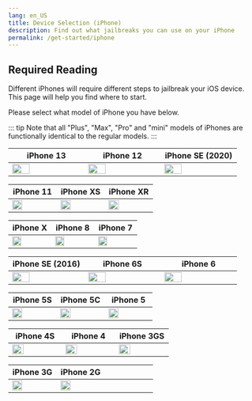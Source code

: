 ```yaml
---
lang: en_US
title: Device Selection (iPhone)
description: Find out what jailbreaks you can use on your iPhone
permalink: /get-started/iphone
---
```


## Required Reading

Different iPhones will require different steps to jailbreak your iOS device. This page will help you find where to start.

Please select what model of iPhone you have below.

::: tip
Note that all "Plus", "Max", "Pro" and "mini" models of iPhones are functionally identical to the regular models.
:::

<table>
  <colgroup><col width="33%"><col width="33%"><col width="33%"></colgroup>
  <thead>
    <tr>
      <th>iPhone 13</th>
      <th>iPhone 12</th>
      <th>iPhone SE (2020)</th>
    </tr>
  </thead>
  <tbody>
    <tr>
      <td><a href="13/"><img src="/assets/images/iphone12.png" alt="" width="50%"></a></td>
      <td><a href="12/"><img src="/assets/images/iphone12.png" alt="" width="50%"></a></td>
      <td><a href="se-2/"><img src="/assets/images/iPhone12,8.png" alt="" width="50%"></a></td>
    </tr>
  </tbody>
</table>

<table>
  <colgroup><col width="33%"><col width="33%"><col width="33%"></colgroup>
  <thead>
    <tr>
      <th>iPhone 11</th>
      <th>iPhone XS</th>
      <th>iPhone XR</th>
    </tr>
  </thead>
  <tbody>
    <tr>
      <td><a href="11/"><img src="/assets/images/iPhone12,1.png" alt="" width="50%"></a></td>
      <td><a href="xs/"><img src="/assets/images/iPhone11,2.png" alt="" width="50%"></a></td>
      <td><a href="xr/"><img src="/assets/images/iPhone11,8.png" alt="" width="50%"></a></td>
    </tr>
  </tbody>
</table>

<table>
  <colgroup><col width="33%"><col width="33%"><col width="33%"></colgroup>
  <thead>
    <tr>
      <th>iPhone X</th>
      <th>iPhone 8</th>
      <th>iPhone 7</th>
    </tr>
  </thead>
  <tbody>
    <tr>
      <td><a href="x/"><img src="/assets/images/iPhone10,6.png" alt="" width="50%"></a></td>
      <td><a href="8/"><img src="/assets/images/iPhone10,1.png" alt="" width="50%"></a></td>
      <td><a href="7/"><img src="/assets/images/iPhone9,1.png" alt="" width="50%"></a></td>
    </tr>
  </tbody>
</table>

<table>
  <colgroup><col width="33%"><col width="33%"><col width="33%"></colgroup>
  <thead>
    <tr>
      <th>iPhone SE (2016)</th>
      <th>iPhone 6S</th>
      <th>iPhone 6</th>
    </tr>
  </thead>
  <tbody>
    <tr>
      <td><a href="se/"><img src="/assets/images/iPhone8,4.png" alt="" width="50%"></a></td>
      <td><a href="6s/"><img src="/assets/images/iPhone8,1.png" alt="" width="50%"></a></td>
      <td><a href="6/"><img src="/assets/images/iPhone7,1.png" alt="" width="50%"></a></td>
    </tr>
  </tbody>
</table>

<table>
  <colgroup><col width="33%"><col width="33%"><col width="33%"></colgroup>
  <thead>
    <tr>
      <th>iPhone 5S</th>
      <th>iPhone 5C</th>
      <th>iPhone 5</th>
    </tr>
  </thead>
  <tbody>
    <tr>
      <td><a href="5s/"><img src="/assets/images/iPhone6,2.png" alt="" width="50%"></a></td>
      <td><a href="5c/"><img src="/assets/images/iPhone5,3.png" alt="" width="50%"></a></td>
      <td><a href="5/"><img src="/assets/images/iPhone5,1.png" alt="" width="50%"></a></td>
    </tr>
  </tbody>
</table>

<table>
  <colgroup><col width="33%"><col width="33%"><col width="33%"></colgroup>
  <thead>
    <tr>
      <th>iPhone 4S</th>
      <th>iPhone 4</th>
      <th>iPhone 3GS</th>
    </tr>
  </thead>
  <tbody>
    <tr>
      <td><a href="4s/"><img src="/assets/images/iPhone4,1.png" alt="" width="50%"></a></td>
      <td><a href="4/"><img src="/assets/images/iPhone3,3.png" alt="" width="50%"></a></td>
      <td><a href="3gs/"><img src="/assets/images/iPhone2,1.png" alt="" width="50%"></a></td>
    </tr>
  </tbody>
</table>

<table>
  <colgroup><col width="33%"><col width="33%"><col width="33%"></colgroup>
  <thead>
    <tr>
      <th>iPhone 3G</th>
      <th>iPhone 2G</th>
      <th></th>
    </tr>
  </thead>
  <tbody>
    <tr>
      <td><a href="3g/"><img src="/assets/images/iPhone1,2.png" alt="" width="50%"></a></td>
      <td><a href="2g/"><img src="/assets/images/iPhone1,1.png" alt="" width="50%"></a></td>
      <td></td>
    </tr>
  </tbody>
</table>